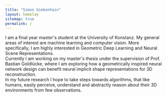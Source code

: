 ```yaml
---
title: "Simon Giebenhain"
layout: homelay
sitemap: true
permalink: /
---
```


I am a final year master's student at the University of Konstanz. 
My general areas of interest are machine learning and computer vision. 
More specifically, I am highly interested in Geometric Deep Learning and Neural Scene Representations.  
Currently I am working on my master's thesis under the supervision of Prof. Bastian Goldlücke, 
where I am exploring how a geometrically inspired neural network design 
can benefit neural implicit shape representations for 3D reconstruction.   
In my future research I hope to take steps towards algorithms, that like humans, 
easily perceive, understand and abstractly reason about their 3D environments from few observations.







